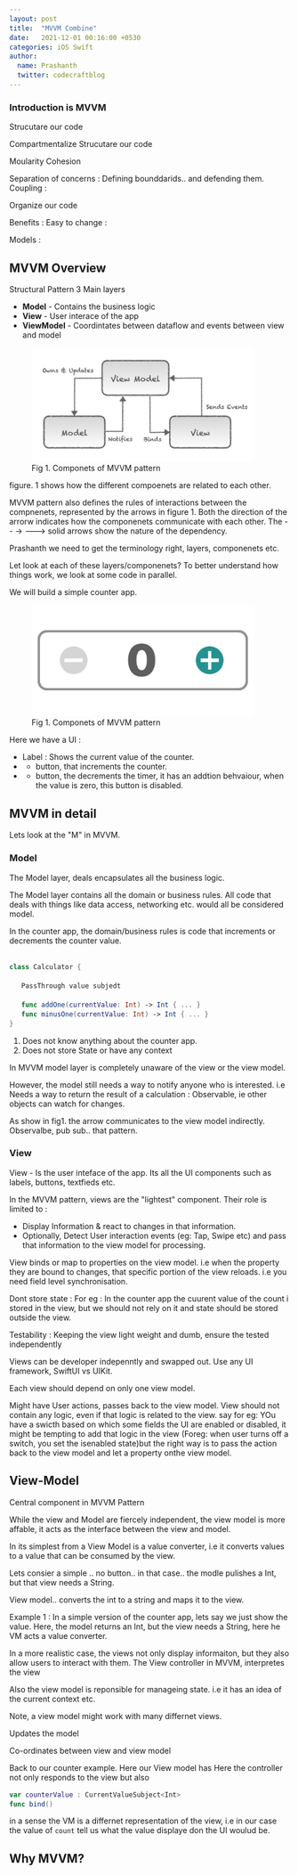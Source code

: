 ```yaml
---
layout: post
title:  "MVVM Combine"
date:   2021-12-01 00:16:00 +0530
categories: iOS Swift 
author:
  name: Prashanth 
  twitter: codecraftblog 
---
```


### Introduction is MVVM


Strucutare our code 

Compartmentalize
Strucutare our code 

Moularity 
Cohesion 

Separation of concerns : Defining bounddarids.. and defending them.
Coupling : 

Organize our code 

Benefits :
Easy to change :

Models : 

## MVVM Overview 

Structural Pattern
3 Main layers 
- **Model** - Contains the business logic
- **View** - User interace of the app 
- **ViewModel** - Coordintates between dataflow and events between view and model

<!-- 
![MVVM Componenets](/images/mvvm_combine/mvvm_components.png)
-->

<figure>
<img src="/images/mvvm_combine/mvvm_components.png" width="400">
  <figcaption>Fig 1. Componets of MVVM pattern</figcaption>
</figure>

figure. 1 shows how the different compoenets are related to each other.

MVVM pattern also defines the rules of interactions between the compnenets, represented by the arrows in figure 1.
Both the direction of the arrorw indicates how the componenets communicate with each other.
The - - -> ---> solid arrows show the nature of the dependency.

Prashanth we need to get the terminology right, layers, componenets etc.

Let look at each of these layers/componenets? To better understand how things work, we look at some code in parallel. 

We will build a simple counter app.

<figure>
<img src="/images/mvvm_combine/timer_final.gif" width="400">
  <figcaption>Fig 1. Componets of MVVM pattern</figcaption>
</figure>

Here we have a UI :
- Label : Shows the current value of the counter.
- + button, that increments the counter.
- - button, the decrements the timer, it has an addtion behvaiour, when the value is zero, this button is disabled. 

## MVVM in detail

Lets look at the "M" in MVVM.


### Model
The Model layer, deals encapsulates all the business logic.

The Model layer contains all the domain or business rules. 
All code that deals with things like data access, networking etc. would all be considered model.

In the counter app, the domain/business rules is code that increments or decrements the counter value.

```swift

class Calculator {
  
   PassThrough value subjedt

   func addOne(currentValue: Int) -> Int { ... }
   func minusOne(currentValue: Int) -> Int { ... }
}

```

1. Does not know anything about the counter app. 
2. Does not store State or have any context 

In MVVM model layer is completely unaware of the view or the view model.

However, the model still needs a way to notify anyone who is interested. i.e Needs a way to return the result of a calculation : Observable, ie other objects can watch for changes.

As show in fig1. the arrow communicates to the view model indirectly. Observalbe, pub sub.. that pattern.

### View 

View - Is the user inteface of the app. Its all the UI components such as labels, buttons, textfieds etc.

In the MVVM pattern, views are the "lightest" component. Their role is limited to :
 - Display Information & react to changes in that information.
 - Optionally, Detect User interaction events (eg: Tap, Swipe etc) and pass that information to the view model for processing.

View binds or map to properties on the view model. i.e when the property they are bound to changes, that specific portion of the view reloads. i.e you need field level synchronisation.

Dont store state : For eg : In the counter app the cuurent value of the count i stored in the view, but we should not rely on it and state should be stored outside the view.

Testability : Keeping the view light weight and dumb, ensure the tested independently

Views can be developer indepenntly and swapped out. Use any UI framework, SwiftUI vs UIKit.

Each view should depend on only one view model.

Might have User actions, passes back to the view model. View should not contain any logic, even if that logic is related to the view. say for eg: YOu have a swicth based on which some fields the UI are enabled or disabled, it might be tempting to add that logic in the view (Foreg: when user turns off a switch, you set the isenabled state)but the right way is to pass the action back to the view model and let a property onthe view model.


## View-Model

Central component in MVVM Pattern

While the view and Model are fiercely independent, the view model is more affable, it acts as the interface between the view and model.

In its simplest from a View Model is a value converter, i.e it converts values to a value that can be consumed by the view.

Lets consier a simple .. no button.. in that case.. the modle pulishes a Int, but that view needs a String.

View model.. converts the int to a string and maps it to the view.

Example 1 : 
In a simple version of the counter app, lets say we just show the value.
Here, the model returns an Int, but the view needs a String, here he VM acts a value converter.

In a more realistic case, the views not only display informaiton, but they also allow users to interact with them.
The View controller in MVVM, interpretes the view  

Also the view model is reponsible for manageing state. i.e it has an idea of the current context etc.

Note, a view model might work with many differnet views.

Updates the model

Co-ordinates between view and view model

Back to our counter example.
Here our View model has 
Here the controller not only responds to the view but also 

```swift
var counterValue : CurrentValueSubject<Int> 
func bind()

```
in a sense the VM is a differnet representation of the view, i.e in our case the value of `count` tell us what the value displaye don the UI woulud be.

## Why MVVM? 

